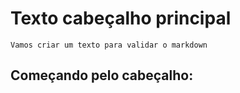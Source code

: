 # Texto cabeçalho principal


    Vamos criar um texto para validar o markdown


## Começando pelo cabeçalho: 


<!-- Cabeçalho funciona como o html (H1, H2 e etc), porém em markdown, invés de H usavamos # -->